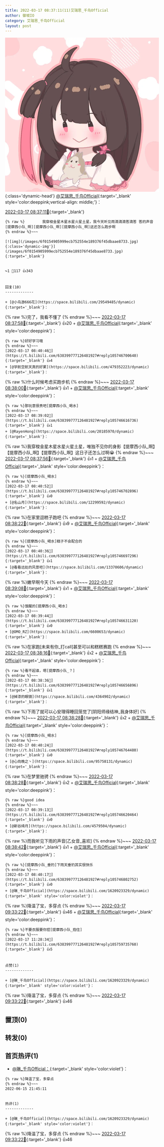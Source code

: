 ```yaml
---
title: 2022-03-17 08:37:11(11)艾瑞思_千鸟Official
author: 御坂IO
category: 艾瑞思_千鸟Official
layout: post
---
```


![img](/images/7e08840c56f251de28bdf766b647bd5fe9a5d50a.jpg){:class='dynamic-head'}
[@艾瑞思_千鸟Official](https://space.bilibili.com/1090010845/dynamic){:target='_blank' style='color:deeppink;vertical-align: middle;'}：

[2022-03-17 08:37:11🔗](https://t.bilibili.com/638399777126481927){:target='_blank'}

~~~
{% raw %}        我穿梭金星木星水星火星土星，我今天听见雨滴滴滴答滴答 答的声音[提摩西小队_啊][提摩西小队_啊][提摩西小队_啊]这还怎么跑步啊
{% endraw %}~~~

[![img](/images/6f0154905999ecb752554e189376f45dbaae8733.jpg){:class='dynamic-img'}](/images/6f0154905999ecb752554e189376f45dbaae8733.jpg){:target='_blank'}


↪️1 💬117 👍343


回复(10)
-------------

+ [@小鸟游666花](https://space.bilibili.com/29549485/dynamic){:target='_blank'}：
~~~
{% raw %}完了，我看不懂了
{% endraw %}~~~
[2022-03-17 08:37:58🔗](https://t.bilibili.com/638399777126481927#reply105746553808){:target='_blank'} 👍20
    + [@艾瑞思_千鸟Official](https://space.bilibili.com/1090010845/dynamic){:target='_blank' style='color:deeppink'}：
~~~
{% raw %}好好学习哦
{% endraw %}~~~
[2022-03-17 08:40:46🔗](https://t.bilibili.com/638399777126481927#reply105746700640){:target='_blank'} 👍4
+ [@学航空航天真的好累](https://space.bilibili.com/479352223/dynamic){:target='_blank'}：
~~~
{% raw %}什么时候考虑买跑步机
{% endraw %}~~~
[2022-03-17 08:38:00🔗](https://t.bilibili.com/638399777126481927#reply105746554896){:target='_blank'} 👍1
    + [@艾瑞思_千鸟Official](https://space.bilibili.com/1090010845/dynamic){:target='_blank' style='color:deeppink'}：
~~~
{% raw %}那玩意很贵吧[提摩西小队_喝水]
{% endraw %}~~~
[2022-03-17 08:39:02🔗](https://t.bilibili.com/638399777126481927#reply105746616736){:target='_blank'} 👍1
+ [@RayenHong](https://space.bilibili.com/20185970/dynamic){:target='_blank'}：
~~~
{% raw %}我穿梭金星木星水星火星土星，唯独不见你的身影【提摩西小队_啊】【提摩西小队_啊】【提摩西小队_啊】这日子还怎么过啊😭
{% endraw %}~~~
[2022-03-17 08:37:56🔗](https://t.bilibili.com/638399777126481927#reply105746594016){:target='_blank'} 👍1
    + [@艾瑞思_千鸟Official](https://space.bilibili.com/1090010845/dynamic){:target='_blank' style='color:deeppink'}：
~~~
{% raw %}[提摩西小队_喝水]
{% endraw %}~~~
[2022-03-17 08:40:52🔗](https://t.bilibili.com/638399777126481927#reply105746702896){:target='_blank'} 👍0
+ [@名山月](https://space.bilibili.com/12299592/dynamic){:target='_blank'}：
~~~
{% raw %}在家里逗糕子跑吧
{% endraw %}~~~
[2022-03-17 08:38:22🔗](https://t.bilibili.com/638399777126481927#reply105746603168){:target='_blank'} 👍9
    + [@艾瑞思_千鸟Official](https://space.bilibili.com/1090010845/dynamic){:target='_blank' style='color:deeppink'}：
~~~
{% raw %}[提摩西小队_喝水]糕子不会配合的
{% endraw %}~~~
[2022-03-17 08:40:36🔗](https://t.bilibili.com/638399777126481927#reply105746697296){:target='_blank'} 👍1
+ [@看看远处的风景吧](https://space.bilibili.com/13370606/dynamic){:target='_blank'}：
~~~
{% raw %}嫩早啊今天
{% endraw %}~~~
[2022-03-17 08:39:08🔗](https://t.bilibili.com/638399777126481927#reply105746618800){:target='_blank'} 👍1
    + [@艾瑞思_千鸟Official](https://space.bilibili.com/1090010845/dynamic){:target='_blank' style='color:deeppink'}：
~~~
{% raw %}饿醒的[提摩西小队_喝水]
{% endraw %}~~~
[2022-03-17 08:39:44🔗](https://t.bilibili.com/638399777126481927#reply105746631120){:target='_blank'} 👍0
+ [@OMO_RZ](https://space.bilibili.com/6600653/dynamic){:target='_blank'}：
~~~
{% raw %}在家跑[未来有你_打call]甚至可以和糕糕赛跑
{% endraw %}~~~
[2022-03-17 08:38:16🔗](https://t.bilibili.com/638399777126481927#reply105746650032){:target='_blank'} 👍2
    + [@艾瑞思_千鸟Official](https://space.bilibili.com/1090010845/dynamic){:target='_blank' style='color:deeppink'}：
~~~
{% raw %}看不起谁，嗯[提摩西小队_？]
{% endraw %}~~~
[2022-03-17 08:38:36🔗](https://t.bilibili.com/638399777126481927#reply105746656896){:target='_blank'} 👍1
+ [@掉漆的眼镜](https://space.bilibili.com/4364902/dynamic){:target='_blank'}：
~~~
{% raw %}下雨了就可以心安理得睡回笼觉了[阴阳师缘结神_我身体好]
{% endraw %}~~~
[2022-03-17 08:38:28🔗](https://t.bilibili.com/638399777126481927#reply105746654384){:target='_blank'} 👍2
    + [@艾瑞思_千鸟Official](https://space.bilibili.com/1090010845/dynamic){:target='_blank' style='color:deeppink'}：
~~~
{% raw %}[提摩西小队_喝水]
{% endraw %}~~~
[2022-03-17 08:40:24🔗](https://t.bilibili.com/638399777126481927#reply105746764480){:target='_blank'} 👍0
+ [@心向晚之丶](https://space.bilibili.com/95758131/dynamic){:target='_blank'}：
~~~
{% raw %}在梦里驰骋
{% endraw %}~~~
[2022-03-17 08:38:28🔗](https://t.bilibili.com/638399777126481927#reply105746724448){:target='_blank'} 👍2
    + [@艾瑞思_千鸟Official](https://space.bilibili.com/1090010845/dynamic){:target='_blank' style='color:deeppink'}：
~~~
{% raw %}good idea
{% endraw %}~~~
[2022-03-17 08:39:13🔗](https://t.bilibili.com/638399777126481927#reply105746620464){:target='_blank'} 👍0
+ [@新谷绮月](https://space.bilibili.com/4579504/dynamic){:target='_blank'}：
~~~
{% raw %}而我听见下雨的声音[乙女音_喜欢]
{% endraw %}~~~
[2022-03-17 08:38:42🔗](https://t.bilibili.com/638399777126481927#reply105746729120){:target='_blank'} 👍1
    + [@艾瑞思_千鸟Official](https://space.bilibili.com/1090010845/dynamic){:target='_blank' style='color:deeppink'}：
~~~
{% raw %}[提摩西小队_垂钓]下雨天垂钓其实很快乐
{% endraw %}~~~
[2022-03-17 08:40:17🔗](https://t.bilibili.com/638399777126481927#reply105746802752){:target='_blank'} 👍0
+ [@琳_千鸟Official](https://space.bilibili.com/1620923329/dynamic){:target='_blank' style='color:violet'}：
~~~
{% raw %}降温了宝，多穿点
{% endraw %}~~~
[2022-03-17 09:33:22🔗](https://t.bilibili.com/638399777126481927#reply105750299520){:target='_blank'} 👍46
    + [@艾瑞思_千鸟Official](https://space.bilibili.com/1090010845/dynamic){:target='_blank' style='color:deeppink'}：
~~~
{% raw %}不要衣服要你捏[提摩西小队_抱住]
{% endraw %}~~~
[2022-03-17 11:28:34🔗](https://t.bilibili.com/638399777126481927#reply105759735760){:target='_blank'} 👍5


点赞(1)
-------------

+ [@琳_千鸟Official](https://space.bilibili.com/1620923329/dynamic){:target='_blank' style='color:violet'}：
~~~
{% raw %}降温了宝，多穿点
{% endraw %}~~~
[2022-03-17 09:33:22🔗](https://t.bilibili.com/638399777126481927#reply105750299520){:target='_blank'} 👍46


置顶(0)
-------------



转发(0)
-------------



首页热评(1)
-------------

+ [@琳_千鸟Official：](https://space.bilibili.com/1620923329/dynamic){:target='_blank' style='color:violet'}：
~~~
{% raw %}降温了宝，多穿点
{% endraw %}~~~
2022-06-15 21:45:11


热评(1)
-------------

+ [@琳_千鸟Official](https://space.bilibili.com/1620923329/dynamic){:target='_blank' style='color:violet'}：
~~~
{% raw %}降温了宝，多穿点
{% endraw %}~~~
[2022-03-17 09:33:22🔗](https://t.bilibili.com/638399777126481927#reply105750299520){:target='_blank'} 👍46



